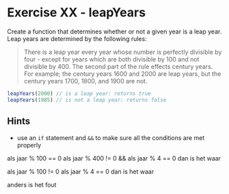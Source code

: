 # Exercise XX - leapYears

Create a function that determines whether or not a given year is a leap year.  Leap years are determined by the following rules:

>There is a leap year every year whose number is perfectly divisible by four - except for years which are both divisible by 100 and not divisible by 400. The second part of the rule effects century years. For example; the century years 1600 and 2000 are leap years, but the century years 1700, 1800, and 1900 are not.

```javascript
leapYears(2000) // is a leap year: returns true
leapYears(1985) // is not a leap year: returns false
```


## Hints
- use an `if` statement and `&&` to make sure all the conditions are met properly


als jaar % 100 == 0
  als jaar % 400 != 0 && als jaar % 4 == 0
    dan is het waar

als jaar % 100 != 0
  als jaar % 4 == 0
    dan is het waar

anders is het fout

